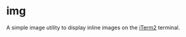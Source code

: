 # img

A simple image utility to display inline images on the [iTerm2](https://iterm2.com/) terminal.